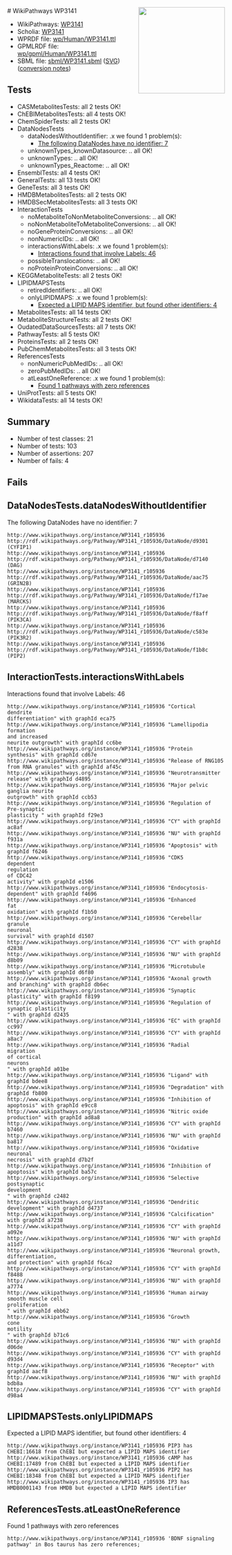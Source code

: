 <img style="float: right; width: 200px" src="../logo.png" />
# WikiPathways WP3141

* WikiPathways: [WP3141](https://identifiers.org/wikipathways:WP3141)
* Scholia: [WP3141](https://scholia.toolforge.org/wikipathways/WP3141)
* WPRDF file: [wp/Human/WP3141.ttl](../wp/Human/WP3141.ttl)
* GPMLRDF file: [wp/gpml/Human/WP3141.ttl](../wp/gpml/Human/WP3141.ttl)
* SBML file: [sbml/WP3141.sbml](../sbml/WP3141.sbml) ([SVG](../sbml/WP3141.svg)) ([conversion notes](../sbml/WP3141.txt))

## Tests
* CASMetabolitesTests: all 2 tests OK!
* ChEBIMetabolitesTests: all 4 tests OK!
* ChemSpiderTests: all 2 tests OK!
* DataNodesTests
    * dataNodesWithoutIdentifier: .x we found 1 problem(s):
        * [The following DataNodes have no identifier: 7](#d2d32fa6)
    * unknownTypes_knownDatasource: .. all OK!
    * unknownTypes: .. all OK!
    * unknownTypes_Reactome: .. all OK!
* EnsemblTests: all 4 tests OK!
* GeneralTests: all 13 tests OK!
* GeneTests: all 3 tests OK!
* HMDBMetabolitesTests: all 2 tests OK!
* HMDBSecMetabolitesTests: all 3 tests OK!
* InteractionTests
    * noMetaboliteToNonMetaboliteConversions: .. all OK!
    * noNonMetaboliteToMetaboliteConversions: .. all OK!
    * noGeneProteinConversions: .. all OK!
    * nonNumericIDs: .. all OK!
    * interactionsWithLabels: .x we found 1 problem(s):
        * [Interactions found that involve Labels: 46](#fe97a91b)
    * possibleTranslocations: .. all OK!
    * noProteinProteinConversions: .. all OK!
* KEGGMetaboliteTests: all 2 tests OK!
* LIPIDMAPSTests
    * retiredIdentifiers: .. all OK!
    * onlyLIPIDMAPS: .x we found 1 problem(s):
        * [Expected a LIPID MAPS identifier, but found other identifiers: 4](#48cc60bb)
* MetabolitesTests: all 14 tests OK!
* MetaboliteStructureTests: all 2 tests OK!
* OudatedDataSourcesTests: all 7 tests OK!
* PathwayTests: all 5 tests OK!
* ProteinsTests: all 2 tests OK!
* PubChemMetabolitesTests: all 3 tests OK!
* ReferencesTests
    * nonNumericPubMedIDs: .. all OK!
    * zeroPubMedIDs: .. all OK!
    * atLeastOneReference: .x we found 1 problem(s):
        * [Found 1 pathways with zero references](#35eb778e)
* UniProtTests: all 5 tests OK!
* WikidataTests: all 14 tests OK!


## Summary

* Number of test classes: 21
* Number of tests: 103
* Number of assertions: 207
* Number of fails: 4

## Fails

<a name="d2d32fa6" />

## DataNodesTests.dataNodesWithoutIdentifier

The following DataNodes have no identifier: 7
```
http://www.wikipathways.org/instance/WP3141_r105936 http://rdf.wikipathways.org/Pathway/WP3141_r105936/DataNode/d9301 (CYFIP1)
http://www.wikipathways.org/instance/WP3141_r105936 http://rdf.wikipathways.org/Pathway/WP3141_r105936/DataNode/d7140 (DAG)
http://www.wikipathways.org/instance/WP3141_r105936 http://rdf.wikipathways.org/Pathway/WP3141_r105936/DataNode/aac75 (GRIN2B)
http://www.wikipathways.org/instance/WP3141_r105936 http://rdf.wikipathways.org/Pathway/WP3141_r105936/DataNode/f17ae (MARCKS)
http://www.wikipathways.org/instance/WP3141_r105936 http://rdf.wikipathways.org/Pathway/WP3141_r105936/DataNode/f8aff (PIK3CA)
http://www.wikipathways.org/instance/WP3141_r105936 http://rdf.wikipathways.org/Pathway/WP3141_r105936/DataNode/c583e (PIK3R2)
http://www.wikipathways.org/instance/WP3141_r105936 http://rdf.wikipathways.org/Pathway/WP3141_r105936/DataNode/f1b8c (PIP2)
```

<a name="fe97a91b" />

## InteractionTests.interactionsWithLabels

Interactions found that involve Labels: 46
```
http://www.wikipathways.org/instance/WP3141_r105936 "Cortical 
dendrite 
differentiation" with graphId eca75
http://www.wikipathways.org/instance/WP3141_r105936 "Lamellipodia formation
and increased
neurite outgrowth" with graphId cc6be
http://www.wikipathways.org/instance/WP3141_r105936 "Protein
synthesis" with graphId cd67e
http://www.wikipathways.org/instance/WP3141_r105936 "Release of RNG105
from RNA granules" with graphId af45c
http://www.wikipathways.org/instance/WP3141_r105936 "Neurotransmitter
release" with graphId d4895
http://www.wikipathways.org/instance/WP3141_r105936 "Major pelvic
ganglia neurite
outgrowth" with graphId ccb53
http://www.wikipathways.org/instance/WP3141_r105936 "Regulation of 
Pre-synaptic
plasticity " with graphId f29e3
http://www.wikipathways.org/instance/WP3141_r105936 "CY" with graphId ac8af
http://www.wikipathways.org/instance/WP3141_r105936 "NU" with graphId f931a
http://www.wikipathways.org/instance/WP3141_r105936 "Apoptosis" with graphId f6246
http://www.wikipathways.org/instance/WP3141_r105936 "CDK5
dependent
regulation 
of CDC42
activity" with graphId e1506
http://www.wikipathways.org/instance/WP3141_r105936 "Endocytosis-
dependent" with graphId f4696
http://www.wikipathways.org/instance/WP3141_r105936 "Enhanced
fat
oxidation" with graphId f1b50
http://www.wikipathways.org/instance/WP3141_r105936 "Cerebellar
granule
neuronal
survival" with graphId d1507
http://www.wikipathways.org/instance/WP3141_r105936 "CY" with graphId d2838
http://www.wikipathways.org/instance/WP3141_r105936 "NU" with graphId d8b09
http://www.wikipathways.org/instance/WP3141_r105936 "Microtubule
assembly" with graphId d6f80
http://www.wikipathways.org/instance/WP3141_r105936 "Axonal growth
and branching" with graphId db6ec
http://www.wikipathways.org/instance/WP3141_r105936 "Synaptic plasticity" with graphId f8199
http://www.wikipathways.org/instance/WP3141_r105936 "Regulation of
synaptic plasticity
" with graphId d2435
http://www.wikipathways.org/instance/WP3141_r105936 "EC" with graphId cc997
http://www.wikipathways.org/instance/WP3141_r105936 "CY" with graphId a8ac7
http://www.wikipathways.org/instance/WP3141_r105936 "Radial 
migration
of cortical
neurons
" with graphId a01be
http://www.wikipathways.org/instance/WP3141_r105936 "Ligand" with graphId bdee8
http://www.wikipathways.org/instance/WP3141_r105936 "Degradation" with graphId fb800
http://www.wikipathways.org/instance/WP3141_r105936 "Inhibition of
apoptosis" with graphId e9cc8
http://www.wikipathways.org/instance/WP3141_r105936 "Nitric oxide
production" with graphId ad8a8
http://www.wikipathways.org/instance/WP3141_r105936 "CY" with graphId b7460
http://www.wikipathways.org/instance/WP3141_r105936 "NU" with graphId ba817
http://www.wikipathways.org/instance/WP3141_r105936 "Oxidative
neuronal
necrosis" with graphId d7b2f
http://www.wikipathways.org/instance/WP3141_r105936 "Inhibition of
apoptosis" with graphId ba57c
http://www.wikipathways.org/instance/WP3141_r105936 "Selective
postsynaptic
development
" with graphId c2482
http://www.wikipathways.org/instance/WP3141_r105936 "Dendritic 
development" with graphId d4737
http://www.wikipathways.org/instance/WP3141_r105936 "Calcification" with graphId a7238
http://www.wikipathways.org/instance/WP3141_r105936 "CY" with graphId a092e
http://www.wikipathways.org/instance/WP3141_r105936 "NU" with graphId a11d7
http://www.wikipathways.org/instance/WP3141_r105936 "Neuronal growth,
differentiation,
and protection" with graphId f6ca2
http://www.wikipathways.org/instance/WP3141_r105936 "CY" with graphId f8488
http://www.wikipathways.org/instance/WP3141_r105936 "NU" with graphId a7774
http://www.wikipathways.org/instance/WP3141_r105936 "Human airway
smooth muscle cell
proliferation
" with graphId ebb62
http://www.wikipathways.org/instance/WP3141_r105936 "Growth
cone
motility
" with graphId b71c6
http://www.wikipathways.org/instance/WP3141_r105936 "NU" with graphId d06de
http://www.wikipathways.org/instance/WP3141_r105936 "CY" with graphId d93d4
http://www.wikipathways.org/instance/WP3141_r105936 "Receptor" with graphId aacf8
http://www.wikipathways.org/instance/WP3141_r105936 "NU" with graphId bdb8a
http://www.wikipathways.org/instance/WP3141_r105936 "CY" with graphId d98a4
```

<a name="48cc60bb" />

## LIPIDMAPSTests.onlyLIPIDMAPS

Expected a LIPID MAPS identifier, but found other identifiers: 4
```
http://www.wikipathways.org/instance/WP3141_r105936 PIP3 has CHEBI:16618 from ChEBI but expected a LIPID MAPS identifier
http://www.wikipathways.org/instance/WP3141_r105936 cAMP has CHEBI:17489 from ChEBI but expected a LIPID MAPS identifier
http://www.wikipathways.org/instance/WP3141_r105936 PIP2 has CHEBI:18348 from ChEBI but expected a LIPID MAPS identifier
http://www.wikipathways.org/instance/WP3141_r105936 IP3 has HMDB0001143 from HMDB but expected a LIPID MAPS identifier
```

<a name="35eb778e" />

## ReferencesTests.atLeastOneReference

Found 1 pathways with zero references
```
http://www.wikipathways.org/instance/WP3141_r105936 'BDNF signaling pathway' in Bos taurus has zero references; 
```

